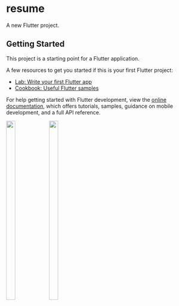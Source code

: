 # resume

A new Flutter project.

## Getting Started

This project is a starting point for a Flutter application.

A few resources to get you started if this is your first Flutter project:

- [Lab: Write your first Flutter app](https://docs.flutter.dev/get-started/codelab)
- [Cookbook: Useful Flutter samples](https://docs.flutter.dev/cookbook)

For help getting started with Flutter development, view the
[online documentation](https://docs.flutter.dev/), which offers tutorials,
samples, guidance on mobile development, and a full API reference.

<p>
<img src="https://user-images.githubusercontent.com/114207841/214575825-a6bea6d9-3016-4219-bcfc-24f6edd89e04.jpg" width=22% height=35%>
<img src="https://user-images.githubusercontent.com/114207841/214576270-b72a835c-5368-49bf-a6d9-792cad315555.jpg" width=22% height=35%>
</p>
